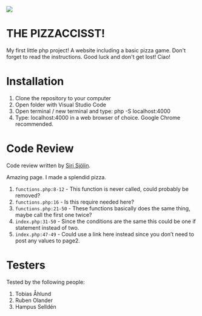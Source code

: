 ![](https://media2.giphy.com/media/10kxE34bJPaUO4/giphy.gif?cid=790b7611ef6c22fa06ea1e13cdf8e2fb732b5dcfffe8454a&rid=giphy.gif&ct=g)

# THE PIZZACCISST!

My first little php project! A website including a basic pizza game. Don't forget to read the instructions. Good luck and don't get lost! Ciao!

# Installation

1. Clone the repository to your computer
2. Open folder with Visual Studio Code
3. Open terminal / new terminal and type: php -S localhost:4000
4. Type: localhost:4000 in a web browser of choice. Google Chrome recommended.

# Code Review

Code review written by [Siri Sjölin](https://github.com/sirisayshello).

Amazing page. I made a splendid pizza. 

1. `functions.php:8-12` - This function is never called, could probably be removed?
2. `functions.php:16` - Is this require needed here?
3. `functions.php:21-50` - These functions basically does the same thing, maybe call the first one twice?
4. `index.php:31-50` - Since the conditions are the same this could be one if statement instead of two.
5. `index.php:47-49` - Could use a link here instead since you don’t need to post any values to page2.

# Testers

Tested by the following people:

1. Tobias Åhlund
2. Ruben Olander
3. Hampus Selldén
